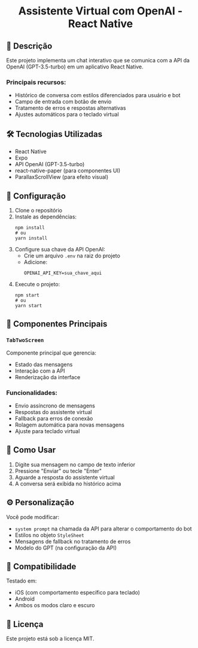 <h1 align="center">Assistente Virtual com OpenAI - React Native</h1>

<h2>📝 Descrição</h2>
<p>Este projeto implementa um chat interativo que se comunica com a API da OpenAI (GPT-3.5-turbo) em um aplicativo React Native.</p>

<h3>Principais recursos:</h3>
<ul>
  <li>Histórico de conversa com estilos diferenciados para usuário e bot</li>
  <li>Campo de entrada com botão de envio</li>
  <li>Tratamento de erros e respostas alternativas</li>
  <li>Ajustes automáticos para o teclado virtual</li>
</ul>

<h2>🛠 Tecnologias Utilizadas</h2>
<ul>
  <li>React Native</li>
  <li>Expo</li>
  <li>API OpenAI (GPT-3.5-turbo)</li>
  <li>react-native-paper (para componentes UI)</li>
  <li>ParallaxScrollView (para efeito visual)</li>
</ul>

<h2>🔧 Configuração</h2>
<ol>
  <li>Clone o repositório</li>
  <li>Instale as dependências:
    <pre><code>npm install
# ou
yarn install</code></pre>
  </li>
  <li>Configure sua chave da API OpenAI:
    <ul>
      <li>Crie um arquivo <code>.env</code> na raiz do projeto</li>
      <li>Adicione:
        <pre><code>OPENAI_API_KEY=sua_chave_aqui</code></pre>
      </li>
    </ul>
  </li>
  <li>Execute o projeto:
    <pre><code>npm start
# ou
yarn start</code></pre>
  </li>
</ol>

<h2>🎨 Componentes Principais</h2>
<h3><code>TabTwoScreen</code></h3>
<p>Componente principal que gerencia:</p>
<ul>
  <li>Estado das mensagens</li>
  <li>Interação com a API</li>
  <li>Renderização da interface</li>
</ul>

<h3>Funcionalidades:</h3>
<ul>
  <li>Envio assíncrono de mensagens</li>
  <li>Respostas do assistente virtual</li>
  <li>Fallback para erros de conexão</li>
  <li>Rolagem automática para novas mensagens</li>
  <li>Ajuste para teclado virtual</li>
</ul>

<h2>🚀 Como Usar</h2>
<ol>
  <li>Digite sua mensagem no campo de texto inferior</li>
  <li>Pressione "Enviar" ou tecle "Enter"</li>
  <li>Aguarde a resposta do assistente virtual</li>
  <li>A conversa será exibida no histórico acima</li>
</ol>

<h2>⚙️ Personalização</h2>
<p>Você pode modificar:</p>
<ul>
  <li><code>system prompt</code> na chamada da API para alterar o comportamento do bot</li>
  <li>Estilos no objeto <code>StyleSheet</code></li>
  <li>Mensagens de fallback no tratamento de erros</li>
  <li>Modelo do GPT (na configuração da API)</li>
</ul>

<h2>📱 Compatibilidade</h2>
<p>Testado em:</p>
<ul>
  <li>iOS (com comportamento específico para teclado)</li>
  <li>Android</li>
  <li>Ambos os modos claro e escuro</li>
</ul>

<h2>📄 Licença</h2>
<p>Este projeto está sob a licença MIT.</p>
